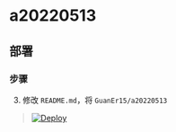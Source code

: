 # a20220513

## 部署

### 步骤

3. 修改 `README.md`，将 `GuanEr15/a20220513`

> [![Deploy](https://www.herokucdn.com/deploy/button.png)](https://dashboard.heroku.com/new?template=https://github.com/bclswl0827/v2ray-heroku/tree/vless)
